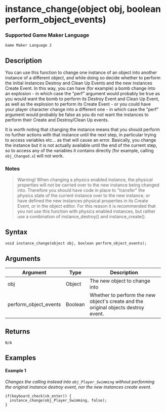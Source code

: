 # instance_change(object obj, boolean perform_object_events)

### Supported Game Maker Language

`Game Maker Language 2`

## Description

You can use this function to change one instance of an object into another instance of a different object, and while doing so decide whether to perform the initial instances Destroy and Clean Up Events and the new instances Create Event. In this way, you can have (for example) a bomb change into an explosion - in which case the "perf" argument would probably be true as you would want the bomb to perform its Destroy Event and Clean Up Event, as well as the explosion to perform its Create Event - or you could have your player character change into a different one - in which case the "perf" argument would probably be false as you do not want the instances to perform their Create and Destroy/Clean Up events.

It is worth noting that changing the instance means that you should perform no further actions with that instance until the next step, in particular trying to access variables etc... as that will cause an error. Basically, you change the instance but it is not actually available until the end of the current step, so to access any of the variables it contains directly (for example, calling `obj_Changed.x`) will not work.

### Notes

> Warning!
> When changing a physics enabled instance, the physical properties will not be carried over to the new instance being changed into. Therefore you should have code in place to "transfer" the physics state of the current instance over to the new instance, or have defined the new instances physical properties in its Create Event, or in the object editor. For this reason it is recommended that you not use this function with physics enabled instances, but rather use a combination of instance_destroy() and instance_create().

## Syntax

```
void instance_change(object obj, boolean perform_object_events);
```
## Arguments

|Argument             |Type   |Description                                                                       |
|---------------------|-------|----------------------------------------------------------------------------------|
|obj                  |Object |The new object to change into                                                     |
|perform_object_events|Boolean|Whether to perform the new object's create and the original objects destroy event.|

## Returns

```
N/A
```


## Examples

#### Example 1

*Changes the calling instead into `obj_Player_Swimming` without performing the original instance destroy event, nor the new instances create event.*

```
if(keyboard_check(vk_enter)) {
  instance_change(obj_Player_Swimming, false);
}
```